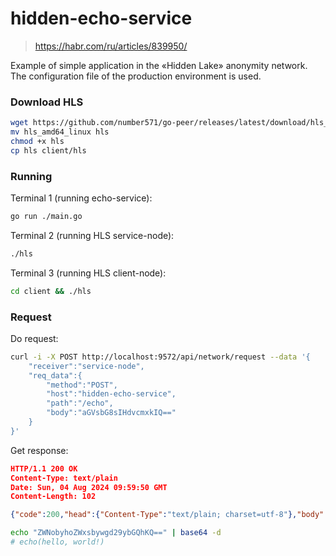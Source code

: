 # hidden-echo-service
> https://habr.com/ru/articles/839950/

Example of simple application in the «Hidden Lake» anonymity network. The configuration file of the production environment is used. 

### Download HLS

```bash
wget https://github.com/number571/go-peer/releases/latest/download/hls_amd64_linux
mv hls_amd64_linux hls
chmod +x hls
cp hls client/hls
```

### Running

Terminal 1 (running echo-service):
```bash
go run ./main.go
```

Terminal 2 (running HLS service-node):
```bash
./hls
```

Terminal 3 (running HLS client-node):
```bash
cd client && ./hls
```

### Request

Do request:
```bash
curl -i -X POST http://localhost:9572/api/network/request --data '{
    "receiver":"service-node",
    "req_data":{
        "method":"POST",
        "host":"hidden-echo-service",
        "path":"/echo",
        "body":"aGVsbG8sIHdvcmxkIQ=="
    }
}'
```

Get response:
```json
HTTP/1.1 200 OK
Content-Type: text/plain
Date: Sun, 04 Aug 2024 09:59:50 GMT
Content-Length: 102

{"code":200,"head":{"Content-Type":"text/plain; charset=utf-8"},"body":"ZWNobyhoZWxsbywgd29ybGQhKQ=="}
```

```bash
echo "ZWNobyhoZWxsbywgd29ybGQhKQ==" | base64 -d
# echo(hello, world!)
```
